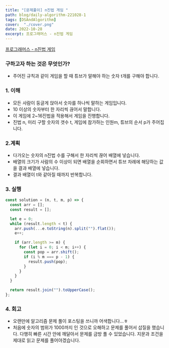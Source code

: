 ```yaml
---
title: "[문제풀이] n진법 게임 "
path: blog/daily-algorithm-221028-1
tags: [DSAndAlgorithm]
cover:  "./cover.png"
date: 2022-10-28
excerpt: 프로그래머스 - n진법 게임
---
```


[프로그래머스 - n진법 게임]("https://school.programmers.co.kr/learn/courses/30/lessons/17687)
### 구하고자 하는 것은 무엇인가?

- 주어진 규칙과 같이 게임을 할 때 튜브가 말해야 하는 숫자 t개를 구해야 합니다.

### 1. 이해

- 모든 사람이 둥글게 앉아서 숫자를 하나씩 말하는 게임입니다.
- 10 이상의 숫자부터 한 자리씩 끊어서 말합니다.
- 이 게임에 2~16진법을 적용해서 게임을 진행합니다.
- 진법 n, 미리 구할 숫자의 갯수 t, 게임에 참가하는 인원m, 튜브의 순서 p가 주어집니다.

### 2.계획

- 다가오는 숫자의 n진법 수를 구해서 한 자리씩 끊어 배열에 넣습니다.
- 배열의 크기가 사람의 수 이상이 되면 배열을 순회하면서 튜브 차례에 해당하는 값을 결과 배열에 넣습니다.
- 결과 배열이 t와 같아질 때까지 반복합니다.

### 3. 실행

```jsx
const solution = (n, t, m, p) => {
  const arr = [];
  const result = [];

  let e = 0;
  while (result.length < t) {
    arr.push(...e.toString(n).split("").flat());
    e++;

    if (arr.length >= m) {
      for (let i = 0; i < m; i++) {
        const pop = arr.shift();
        if (i % m === p - 1) {
          result.push(pop);
        }
      }
    }
  }

  return result.join("").toUpperCase();
};
```

### 4. 회고

- 오랜만에 알고리즘 문제 풀이 포스팅을 쓰니까 어색합니다…ㅎ
- 처음에 숫자의 범위가 1000까지 인 것으로 오해하고 문제를 풀어서 삽질을 했습니다. 다행히 빠른 시간 안에 깨달아서 문제를 금방 풀 수 있었습니다. 지문과 조건을 제대로 읽고 문제를 풀어야겠습니다.